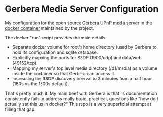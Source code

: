 # Gerbera Media Server Configuration
My configuration for the open source [Gerbera UPnP media server](https://github.com/gerbera/gerbera) in the [docker container](https://hub.docker.com/r/gerbera/gerbera) maintained by the project.

The docker "run" script provides the main details:

* Separate docker volume for root's home directory (used by Gerbera to hold its configuration and sqlite database.
* Explicitly mapping the ports for SSDP (1900/udp) and data/web (49152/tcp).
* Mapping my server's top level media directory (/d1/media) as a volume inside
the container so that Gerbera can access it.
* Increasing the SSDP discovery interval to 3 minutes from a half hour (180s vs the 1800s default).

That's pretty much it. My main beef with Gerbera is that its documentation
consistently fails to address really basic, practical, questions like "how do
I actually set this up in docker?" This repo is a very superficial attempt at
filling that gap.

